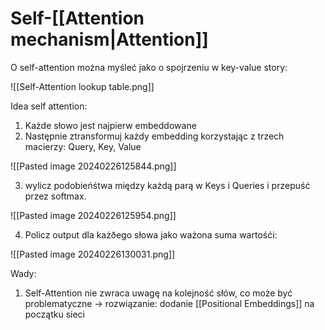 # Self-[[Attention mechanism|Attention]]

O self-attention można myśleć jako o spojrzeniu w key-value story:

![[Self-Attention lookup table.png]]

Idea self attention:

1. Każde słowo jest najpierw embeddowane
2. Następnie ztransformuj każdy embedding korzystając z trzech macierzy: Query, Key, Value

![[Pasted image 20240226125844.png]]

3. wylicz podobieńśtwa między każdą parą w Keys i Queries i przepuść przez softmax.

![[Pasted image 20240226125954.png]]

4. Policz output dla każðego słowa jako ważona suma wartośći:

![[Pasted image 20240226130031.png]]

Wady:

1. Self-Attention nie zwraca uwagę na kolejność słów, co może być problematyczne -> rozwiązanie: dodanie [[Positional Embeddings]] na początku sieci

